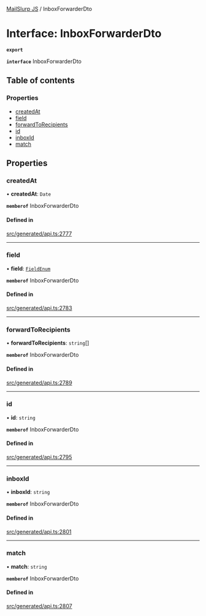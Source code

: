 [MailSlurp JS](../README.md) / InboxForwarderDto

# Interface: InboxForwarderDto

**`export`**

**`interface`** InboxForwarderDto

## Table of contents

### Properties

- [createdAt](InboxForwarderDto.md#createdat)
- [field](InboxForwarderDto.md#field)
- [forwardToRecipients](InboxForwarderDto.md#forwardtorecipients)
- [id](InboxForwarderDto.md#id)
- [inboxId](InboxForwarderDto.md#inboxid)
- [match](InboxForwarderDto.md#match)

## Properties

### createdAt

• **createdAt**: `Date`

**`memberof`** InboxForwarderDto

#### Defined in

[src/generated/api.ts:2777](https://github.com/mailslurp/mailslurp-client/blob/1460b4d/src/generated/api.ts#L2777)

___

### field

• **field**: [`FieldEnum`](../enums/InboxForwarderDto.FieldEnum.md)

**`memberof`** InboxForwarderDto

#### Defined in

[src/generated/api.ts:2783](https://github.com/mailslurp/mailslurp-client/blob/1460b4d/src/generated/api.ts#L2783)

___

### forwardToRecipients

• **forwardToRecipients**: `string`[]

**`memberof`** InboxForwarderDto

#### Defined in

[src/generated/api.ts:2789](https://github.com/mailslurp/mailslurp-client/blob/1460b4d/src/generated/api.ts#L2789)

___

### id

• **id**: `string`

**`memberof`** InboxForwarderDto

#### Defined in

[src/generated/api.ts:2795](https://github.com/mailslurp/mailslurp-client/blob/1460b4d/src/generated/api.ts#L2795)

___

### inboxId

• **inboxId**: `string`

**`memberof`** InboxForwarderDto

#### Defined in

[src/generated/api.ts:2801](https://github.com/mailslurp/mailslurp-client/blob/1460b4d/src/generated/api.ts#L2801)

___

### match

• **match**: `string`

**`memberof`** InboxForwarderDto

#### Defined in

[src/generated/api.ts:2807](https://github.com/mailslurp/mailslurp-client/blob/1460b4d/src/generated/api.ts#L2807)
